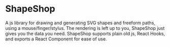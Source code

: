 # ShapeShop
A js library for drawing and generating SVG shapes and freeform paths, using a mouse/finger/stylus. The rendering is left up to you, ShapeShop just gives you the data you need. ShapeShop supports plain old js, React Hooks, and exports a React Component for ease of use. 
